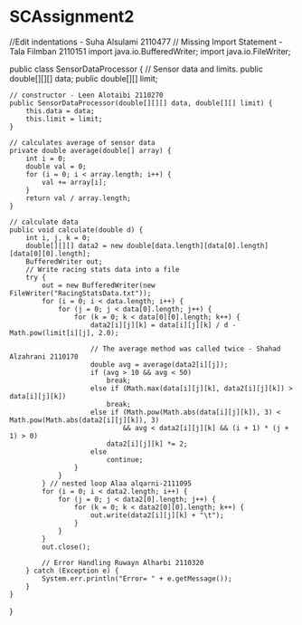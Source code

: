 # SCAssignment2

//Edit indentations - Suha Alsulami 2110477
// Missing Import Statement - Tala Filmban 2110151
import java.io.BufferedWriter;
import java.io.FileWriter;

public class SensorDataProcessor {
    // Sensor data and limits.
    public double[][][] data;
    public double[][] limit;

    // constructor - Leen Alotaibi 2110270
    public SensorDataProcessor(double[][][] data, double[][] limit) {
        this.data = data;
        this.limit = limit;
    }

    // calculates average of sensor data
    private double average(double[] array) {
        int i = 0;
        double val = 0;
        for (i = 0; i < array.length; i++) {
            val += array[i];
        }
        return val / array.length;
    }

    // calculate data
    public void calculate(double d) {
        int i, j, k = 0;
        double[][][] data2 = new double[data.length][data[0].length][data[0][0].length];
        BufferedWriter out;
        // Write racing stats data into a file
        try {
            out = new BufferedWriter(new FileWriter("RacingStatsData.txt"));
            for (i = 0; i < data.length; i++) {
                for (j = 0; j < data[0].length; j++) {
                    for (k = 0; k < data[0][0].length; k++) {
                        data2[i][j][k] = data[i][j][k] / d - Math.pow(limit[i][j], 2.0);
                        
                        // The average method was called twice - Shahad Alzahrani 2110170
                        double avg = average(data2[i][j]); 
                        if (avg > 10 && avg < 50)
                            break;
                        else if (Math.max(data[i][j][k], data2[i][j][k]) > data[i][j][k])
                            break;
                        else if (Math.pow(Math.abs(data[i][j][k]), 3) < Math.pow(Math.abs(data2[i][j][k]), 3)
                                && avg < data2[i][j][k] && (i + 1) * (j + 1) > 0)
                            data2[i][j][k] *= 2;
                        else
                            continue;
                    }
                }
            } // nested loop Alaa alqarni-2111095
            for (i = 0; i < data2.length; i++) {
                for (j = 0; j < data2[0].length; j++) {
                    for (k = 0; k < data2[0][0].length; k++) {
                        out.write(data2[i][j][k] + "\t");
                    }
                }
            }
            out.close();

            // Error Handling Ruwayn Alharbi 2110320
        } catch (Exception e) {
            System.err.println("Error= " + e.getMessage());
        }
    }
}
